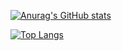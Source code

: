[![Anurag's GitHub stats](https://github-readme-stats-lime-zeta.vercel.app/api?username=xChonkster&theme=tokyonight&show_icons=true&count_private=true)](https://github.com/anuraghazra/github-readme-stats)

[![Top Langs](https://github-readme-stats-lime-zeta.vercel.app/api/top-langs/?username=xChonkster&theme=tokyonight&show_icons=true&count_private=true)](https://github.com/anuraghazra/github-readme-stats)
